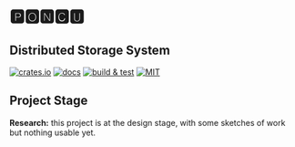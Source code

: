 # 🅿🅾🅽🅲🆄

## Distributed Storage System

[![crates.io](https://img.shields.io/crates/v/poncu)](https://crates.io/crates/poncu)
[![docs](https://img.shields.io/docsrs/poncu)](https://docs.rs/poncu)
[![build & test](https://github.com/sheroz/poncu/actions/workflows/ci.yml/badge.svg)](https://github.com/sheroz/poncu/actions/workflows/ci.yml)
[![MIT](https://img.shields.io/github/license/sheroz/poncu)](https://github.com/sheroz/poncu/tree/main/LICENSE.txt)

<!--
### Why Poncu

There's a little life story behind this name. It was during my first visit to the HQ of Maxim Integrated, located in San Jose, California. I believe it was a Friday morning. I remember, my colleagues treated me to colorful donuts at the office. It was my first time trying such donuts. I also fondly remember the great atmosphere that we enjoyed then. Those were truly wonderful days! Thus, we call donuts as 'poncu' in the dialect of my native language (пончики, or 'пончу'). So, I liked poncu!

(I remember, guys visited us in Istanbul and very liked Turkish Kunefe, so next, maybe we can dive together into some other Rust project named "kunefe"?)
-->

## Project Stage

**Research:** this project is at the design stage, with some sketches of work but nothing usable yet.

